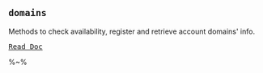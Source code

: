 ## `domains`

Methods to check availability, register and retrieve account domains' info.

<kbd><a href="/doc/DOMAINS.md">Read Doc</a></kbd>

%~%
